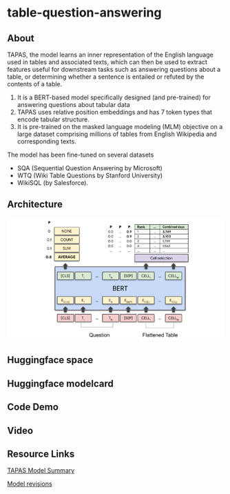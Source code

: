 # table-question-answering

## About 

TAPAS, the model learns an inner representation of the English language used in tables and associated texts, which can then be used to extract features useful for downstream tasks such as answering questions about a table, or determining whether a sentence is entailed or refuted by the contents of a table.

1. It is a BERT-based model specifically designed (and pre-trained) for answering questions about tabular data
2. TAPAS uses relative position embeddings and has 7 token types that encode tabular structure.
3. It is pre-trained on the masked language modeling (MLM) objective on a large dataset comprising millions of tables from English Wikipedia and corresponding texts.


The model has been fine-tuned on several datasets
* SQA (Sequential Question Answering by Microsoft)
* WTQ (Wiki Table Questions by Stanford University)
* WikiSQL (by Salesforce).

## Architecture

![alt text](https://github.com/muthusm/table-question-answering/blob/main/tapas_architecture.png)

## Huggingface space

## Huggingface modelcard

## Code Demo

## Video

## Resource Links

[TAPAS Model Summary ](https://huggingface.co/docs/transformers/model_doc/tapas)


[Model revisions](https://huggingface.co/models?search=tapas)



